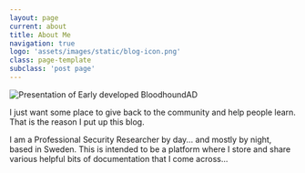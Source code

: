 ```yaml
---
layout: page
current: about
title: About Me
navigation: true
logo: 'assets/images/static/blog-icon.png'
class: page-template
subclass: 'post page'
---
```

![Presentation of Early developed BloodhoundAD](assets/images/profile/christoffer/cover.jpg)

I just want some place to give back to the community and help people learn. That is the reason I put up this blog.

I am a Professional Security Researcher by day... and mostly by night, based in Sweden. This is intended to be a platform where I store and share various helpful bits of documentation that I come across...
